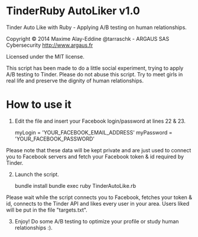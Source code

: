 TinderRuby AutoLiker v1.0
=========================

Tinder Auto Like with Ruby - Applying A/B testing on human relationships.

Copyright © 2014 Maxime Alay-Eddine @tarraschk - ARGAUS SAS Cybersecurity
http://www.argaus.fr

Licensed under the MIT license.

This script has been made to do a little social experiment, trying to apply A/B testing to Tinder.
Please do not abuse this script. Try to meet girls in real life and preserve the dignity of human relationships.

How to use it
=============

1) Edit the file and insert your Facebook login/password at lines 22 & 23.

    myLogin = 'YOUR_FACEBOOK_EMAIL_ADDRESS'
    myPassword = 'YOUR_FACEBOOK_PASSWORD'

Please note that these data will be kept private and are just used to connect you to Facebook servers and fetch your Facebook token & id required by Tinder.

2) Launch the script.

    bundle install
    bundle exec ruby TinderAutoLike.rb

Please wait while the script connects you to Facebook, fetches your token & id, connects to the Tinder API and likes every user in your area.
Users liked will be put in the file "targets.txt".

3) Enjoy! Do some A/B testing to optimize your profile or study human relationships :).
